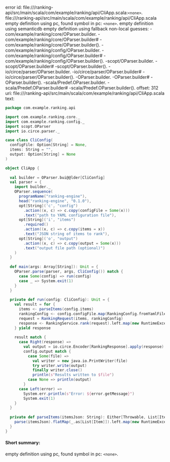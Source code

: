 error id: file://<WORKSPACE>/ranking-api/src/main/scala/com/example/ranking/api/CliApp.scala:`<none>`.
file://<WORKSPACE>/ranking-api/src/main/scala/com/example/ranking/api/CliApp.scala
empty definition using pc, found symbol in pc: `<none>`.
empty definition using semanticdb
empty definition using fallback
non-local guesses:
	 -com/example/ranking/core/OParser.builder.
	 -com/example/ranking/core/OParser.builder#
	 -com/example/ranking/core/OParser.builder().
	 -com/example/ranking/config/OParser.builder.
	 -com/example/ranking/config/OParser.builder#
	 -com/example/ranking/config/OParser.builder().
	 -scopt/OParser.builder.
	 -scopt/OParser.builder#
	 -scopt/OParser.builder().
	 -io/circe/parser/OParser.builder.
	 -io/circe/parser/OParser.builder#
	 -io/circe/parser/OParser.builder().
	 -OParser.builder.
	 -OParser.builder#
	 -OParser.builder().
	 -scala/Predef.OParser.builder.
	 -scala/Predef.OParser.builder#
	 -scala/Predef.OParser.builder().
offset: 312
uri: file://<WORKSPACE>/ranking-api/src/main/scala/com/example/ranking/api/CliApp.scala
text:
```scala
package com.example.ranking.api

import com.example.ranking.core._
import com.example.ranking.config._
import scopt.OParser
import io.circe.parser._

case class CliConfig(
  configFile: Option[String] = None,
  items: String = "",
  output: Option[String] = None
)

object CliApp {
  
  val builder = OParser.bui@@lder[CliConfig]
  val parser = {
    import builder._
    OParser.sequence(
      programName("ranking-engine"),
      head("ranking-engine", "0.1.0"),
      opt[String]('c', "config")
        .action((x, c) => c.copy(configFile = Some(x)))
        .text("path to YAML configuration file"),
      opt[String]('i', "items")
        .required()
        .action((x, c) => c.copy(items = x))
        .text("JSON string of items to rank"),
      opt[String]('o', "output")
        .action((x, c) => c.copy(output = Some(x)))
        .text("output file path (optional)")
    )
  }
  
  def main(args: Array[String]): Unit = {
    OParser.parse(parser, args, CliConfig()) match {
      case Some(config) => run(config)
      case _ => System.exit(1)
    }
  }
  
  private def run(config: CliConfig): Unit = {
    val result = for {
      items <- parseItems(config.items)
      rankingConfig <- config.configFile.map(RankingConfig.fromYamlFile).getOrElse(Right(None))
      request = RankingRequest(items, rankingConfig)
      response <- RankingService.rank(request).left.map(new RuntimeException(_))
    } yield response
    
    result match {
      case Right(response) =>
        val output = io.circe.Encoder[RankingResponse].apply(response).spaces2
        config.output match {
          case Some(file) =>
            val writer = new java.io.PrintWriter(file)
            try writer.write(output)
            finally writer.close()
            println(s"Results written to $file")
          case None => println(output)
        }
      case Left(error) =>
        System.err.println(s"Error: ${error.getMessage}")
        System.exit(1)
    }
  }
  
  private def parseItems(itemsJson: String): Either[Throwable, List[Item]] = {
    parse(itemsJson).flatMap(_.as[List[Item]]).left.map(new RuntimeException(_))
  }
}
```


#### Short summary: 

empty definition using pc, found symbol in pc: `<none>`.